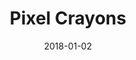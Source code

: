 ---
layout: site
title: "Pixel Crayons"
date: 2018-01-02
categories: [community]
version: 1.0.7
major: 1
minor: 0
patch: 7
slug: pixelcrayons
link: https://www.pixelcrayons.com/
submitter: lpolepeddi
permalink: /sites/:slug
---